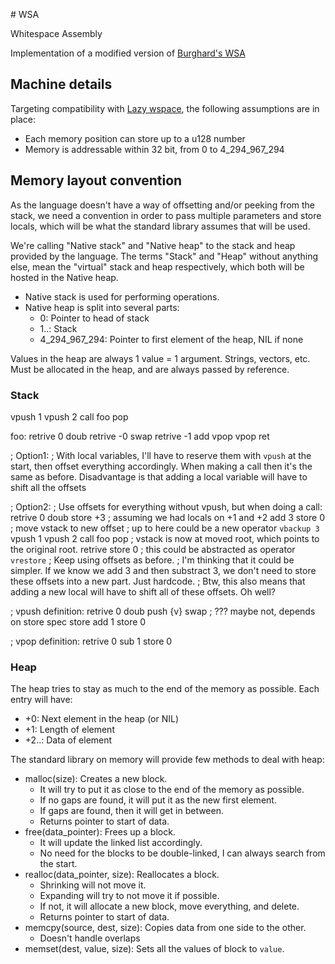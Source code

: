 # WSA

Whitespace Assembly

Implementation of a modified version of [Burghard's WSA](https://github.com/wspace/burghard-wsa)

## Machine details

Targeting compatibility with [Lazy wspace](https://github.com/thaliaarchi/lazy-wspace/), the following assumptions are in place:

- Each memory position can store up to a u128 number
- Memory is addressable within 32 bit, from 0 to 4_294_967_294

## Memory layout convention

As the language doesn't have a way of offsetting and/or peeking from the stack, we need a convention in order to pass multiple parameters and store locals, which will be what the standard library assumes that will be used.

We're calling "Native stack" and "Native heap" to the stack and heap provided by the language. The terms "Stack" and "Heap" without anything else, mean the "virtual" stack and heap respectively, which both will be hosted in the Native heap.

- Native stack is used for performing operations.
- Native heap is split into several parts:
    - 0: Pointer to head of stack
    - 1..: Stack
    - 4_294_967_294: Pointer to first element of the heap, NIL if none

Values in the heap are always 1 value = 1 argument. Strings, vectors, etc. Must be allocated in the heap, and are always passed by reference.

### Stack

vpush 1
vpush 2
call foo
pop

foo:
retrive 0
doub
retrive -0
swap
retrive -1
add
vpop
vpop
ret

; Option1:
; With local variables, I'll have to reserve them with `vpush` at the start, then offset everything accordingly. When making a call then it's the same as before. Disadvantage is that adding a local variable will have to shift all the offsets

; Option2:
; Use offsets for everything without vpush, but when doing a call:
retrive 0
doub
store +3 ; assuming we had locals on +1 and +2
add 3
store 0 ; move vstack to new offset
; up to here could be a new operator `vbackup 3`
vpush 1
vpush 2
call foo
pop
; vstack is now at moved root, which points to the original root.
retrive
store 0
; this could be abstracted as operator `vrestore`
; Keep using offsets as before.
; I'm thinking that it could be simpler. If we know we add 3 and then substract 3, we don't need to store these offsets into a new part. Just hardcode.
; Btw, this also means that adding a new local will have to shift all of these offsets. Oh well?

; vpush definition:
retrive 0
doub
push {v}
swap ; ??? maybe not, depends on store spec
store
add 1
store 0

; vpop definition:
retrive 0
sub 1
store 0

### Heap

The heap tries to stay as much to the end of the memory as possible. Each entry will have:
- +0: Next element in the heap (or NIL)
- +1: Length of element
- +2..: Data of element

The standard library on memory will provide few methods to deal with heap:
- malloc(size): Creates a new block.
    - It will try to put it as close to the end of the memory as possible.
    - If no gaps are found, it will put it as the new first element.
    - If gaps are found, then it will get in between.
    - Returns pointer to start of data.
- free(data_pointer): Frees up a block.
    - It will update the linked list accordingly.
    - No need for the blocks to be double-linked, I can always search from the start.
- realloc(data_pointer, size): Reallocates a block.
    - Shrinking will not move it.
    - Expanding will try to not move it if possible.
    - If not, it will allocate a new block, move everything, and delete.
    - Returns pointer to start of data.
- memcpy(source, dest, size): Copies data from one side to the other.
    - Doesn't handle overlaps
- memset(dest, value, size): Sets all the values of block to `value`.
